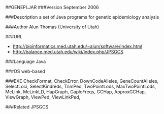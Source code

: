 ##GENEPI.JAR
###Version
September 2006

###Description
a set of Java programs for genetic epidemiology analysis

###Author
Alun Thomas (University of Utah)

###URL
* http://bioinformatics.med.utah.edu/~alun/software/index.html
* http://balance.med.utah.edu/wiki/index.php/JPSGCS

###Language
Java

###OS
web-based

###EXE
CheckFormat, CheckError, DownCodeAlleles, GeneCountAlleles, SelectLoci, SelectKindreds, TrimPed, TwoPointLods, MaxTwoPointLods, McLink, McLinkLD, HapGraph, GaploFreqs, GCHap, ApproxGCHap, ViewGraph, ViewPed, ViewLinkPed,

###Related
JPSGCS


